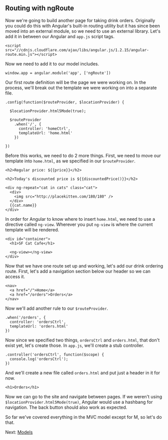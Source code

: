 ## Routing with ngRoute

Now we're going to build another page for taking drink orders. Originally you could do this with Angular's built-in routing utility but it has since been moved into an external module, so we need to use an external library. Let's add it in between our Angular and `app.js` script tags.

```
<script src="//cdnjs.cloudflare.com/ajax/libs/angular.js/1.2.15/angular-route.min.js"></script>
```

Now we need to add it to our model includes.

```
window.app = angular.module('app', ['ngRoute'])
```

Our first route definition will be the page we were working on. In the process, we'll break out the template we were working on into a separate file.

```
.config(function($routeProvider, $locationProvider) {

  $locationProvider.html5Mode(true);

  $routeProvider
    .when('/', {
      controller: 'homeCtrl',
      templateUrl: 'home.html'
    })

})
```

Before this works, we need to do 2 more things. First, we need to move our template into `home.html`, as we specified in our `$routeProvider`.

```
<h2>Regular price: ${{price}}</h2>

<h2>Today's discounted price is ${{discountedPrice()}}</h2>

<div ng-repeat="cat in cats" class="cat">
  <div>
    <img src="http://placekitten.com/180/180" />
  </div>
  {{cat.name}}
</div>
```

In order for Angular to know where to insert `home.html`, we need to use a directive called `ng-view`. Wherever you put `ng-view` is where the current template will be rendered.

```
<div id="container">
  <h1>SF Cat Cafe</h1>

  <ng-view></ng-view>
</div>
```

Now that we have one route set up and working, let's add our drink ordering route. First, let's add a navigation section below our header so we can access it.

```
<nav>
  <a href="/">Home</a>
  <a href="/orders">Orders</a>
</nav>
```

Now we'll add another rule to our `$routeProvider`.

```
.when('/orders', {
  controller: 'ordersCtrl',
  templateUrl: 'orders.html'
})
```

Now since we specified two things, `ordersCtrl` and `orders.html`, that don't exist yet, let's create those. In `app.js`, we'll create a stub controller.

```
.controller('ordersCtrl', function($scope) {
  console.log('ordersCtrl');
})
```

And we'll create a new file called `orders.html` and put just a header in it for now.

```
<h1>Orders</h1>
```

Now we can go to the site and navigate between pages. If we weren't using `$locationProvider.html5Mode(true)`, Angular would use a hashbang for navigation. The back button should also work as expected.

So far we've covered everything in the MVC model except for M, so let's do that.

Next: [Models](5-models.md)


